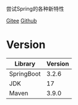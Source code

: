尝试Spring的各种新特性

[Gitee](https://gitee.com/pkmer/springboot-playground)
[Github](https://github.com/hpangka/springboot-playground)

# Version

| Library    | Version |
|------------|---------|
| SpringBoot | 3.2.6   |
| JDK        | 17      |
| Maven      | 3.9.0   |


